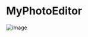 # MyPhotoEditor
![image](https://user-images.githubusercontent.com/65414984/226753407-be7bbe54-c87b-42f7-9816-1cc92d76ebbf.png)
